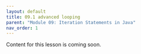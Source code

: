 ```yaml
---
layout: default
title: 09.1 advanced looping
parent: "Module 09: Iteration Statements in Java"
nav_order: 1
---
```


Content for this lesson is coming soon.

